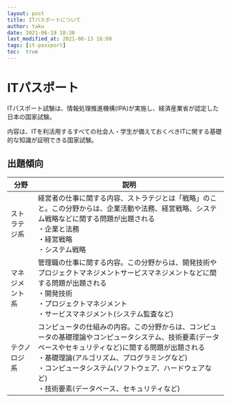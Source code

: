```yaml
---
layout: post
title: ITパスポートについて
author: taku
date: 2021-06-19 18:30
last_modified_at: 2021-06-13 16:00
tags: [it-passport]
toc:  true
---
```


# ITパスポート

ITパスポート試験は、情報処理推進機構(IPA)が実施し、経済産業省が認定した日本の国家試験。

内容は、ITを利活用するすべての社会人・学生が備えておくべきITに関する基礎的な知識が証明できる国家試験。

## 出題傾向

| 分野 | 説明 |
| ---- | ---- |
| ストラテジ系 | 経営者の仕事に関する内容、ストラテジとは「戦略」のこと。この分野からは、企業活動や法務、経営戦略、システム戦略などに関する問題が出題される<br>・企業と法務<br>・経営戦略<br>・システム戦略 |
| マネジメント系 | 管理職の仕事に関する内容。この分野からは、開発技術やプロジェクトマネジメントサービスマネジメントなどに関する問題が出題される<br>・開発技術<br>・プロジェクトマネジメント<br>・サービスマネジメント(システム監査など) |
| テクノロジ系 | コンピュータの仕組みの内容。この分野からは、コンピュータの基礎理論やコンピュータシステム、技術要素(データベースやセキュリティなど)に関する問題が出題される<br>・基礎理論(アルゴリズム、プログラミングなど)<br>・コンピュータシステム(ソフトウェア、ハードウェアなど)<br>・技術要素(データベース、セキュリティなど)|

